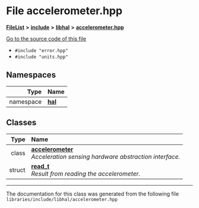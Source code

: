 

# File accelerometer.hpp



[**FileList**](files.md) **>** [**include**](dir_cba0faac6e93618a6e2539705915bd70.md) **>** [**libhal**](dir_c21661262b37aa135a14febc024e67d7.md) **>** [**accelerometer.hpp**](accelerometer_8hpp.md)

[Go to the source code of this file](accelerometer_8hpp_source.md)



* `#include "error.hpp"`
* `#include "units.hpp"`













## Namespaces

| Type | Name |
| ---: | :--- |
| namespace | [**hal**](namespacehal.md) <br> |


## Classes

| Type | Name |
| ---: | :--- |
| class | [**accelerometer**](classhal_1_1accelerometer.md) <br>_Acceleration sensing hardware abstraction interface._  |
| struct | [**read\_t**](structhal_1_1accelerometer_1_1read__t.md) <br>_Result from reading the accelerometer._  |



















































------------------------------
The documentation for this class was generated from the following file `libraries/include/libhal/accelerometer.hpp`

